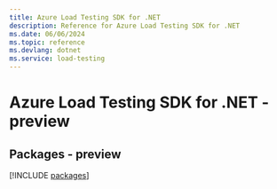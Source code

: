 ```yaml
---
title: Azure Load Testing SDK for .NET
description: Reference for Azure Load Testing SDK for .NET
ms.date: 06/06/2024
ms.topic: reference
ms.devlang: dotnet
ms.service: load-testing
---
```

# Azure Load Testing SDK for .NET - preview
## Packages - preview
[!INCLUDE [packages](load-testing-index.md)]